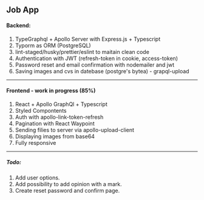 ## Job App
#### Backend: 
1. TypeGraphql + Apollo Server with Express.js + Typescript
2. Typorm as ORM (PostgreSQL)
3. lint-staged/husky/prettier/eslint to maitain clean code
4. Authentication with JWT (refresh-token in cookie, access-token)
5. Password reset and email confirmation with nodemailer and jwt
6. Saving images and cvs in datebase (postgre's bytea) - grapql-upload
---

#### Frontend - work in progress (85%)
1. React + Apollo GraphQl + Typescript
2. Styled Compontents
3. Auth with apollo-link-token-refresh 
4. Pagination with React Waypoint
5. Sending filies to server via apollo-upload-client
6. Displaying images from base64
7. Fully responsive
---
##### Todo: 
1. Add user options.
2. Add possibility to add opinion with a mark.
3. Create reset password and confirm page.
